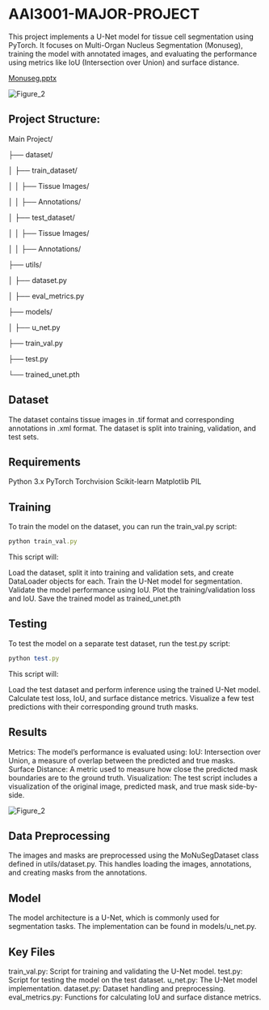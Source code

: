 # AAI3001-MAJOR-PROJECT
This project implements a U-Net model for tissue cell segmentation using PyTorch. It focuses on Multi-Organ Nucleus Segmentation (Monuseg), training the model with annotated images, and evaluating the performance using metrics like IoU (Intersection over Union) and surface distance.

[Monuseg.pptx](https://github.com/user-attachments/files/16991337/Monuseg.pptx)

![Figure_2](https://github.com/user-attachments/assets/577b3081-6565-41b3-9ba1-e6f99787b707)


## Project Structure:
Main Project/

├── dataset/

│   ├── train_dataset/

│   │   ├── Tissue Images/

│   │   ├── Annotations/

│   ├── test_dataset/

│   │   ├── Tissue Images/

│   │   ├── Annotations/

├── utils/

│   ├── dataset.py

│   ├── eval_metrics.py

├── models/

│   ├── u_net.py

├── train_val.py

├── test.py

└── trained_unet.pth

## Dataset
The dataset contains tissue images in .tif format and corresponding annotations in .xml format.
The dataset is split into training, validation, and test sets.

## Requirements
Python 3.x
PyTorch
Torchvision
Scikit-learn
Matplotlib
PIL

## Training
To train the model on the dataset, you can run the train_val.py script:

```ruby
python train_val.py
```

This script will:

Load the dataset, split it into training and validation sets, and create DataLoader objects for each.
Train the U-Net model for segmentation.
Validate the model performance using IoU.
Plot the training/validation loss and IoU.
Save the trained model as trained_unet.pth

## Testing
To test the model on a separate test dataset, run the test.py script:

```ruby
python test.py
```

This script will:

Load the test dataset and perform inference using the trained U-Net model.
Calculate test loss, IoU, and surface distance metrics.
Visualize a few test predictions with their corresponding ground truth masks.

## Results
Metrics: The model’s performance is evaluated using:
IoU: Intersection over Union, a measure of overlap between the predicted and true masks.
Surface Distance: A metric used to measure how close the predicted mask boundaries are to the ground truth.
Visualization: The test script includes a visualization of the original image, predicted mask, and true mask side-by-side.


![Figure_2](https://github.com/user-attachments/assets/577b3081-6565-41b3-9ba1-e6f99787b707)


## Data Preprocessing
The images and masks are preprocessed using the MoNuSegDataset class defined in utils/dataset.py. This handles loading the images, annotations, and creating masks from the annotations.

## Model
The model architecture is a U-Net, which is commonly used for segmentation tasks. The implementation can be found in models/u_net.py.

## Key Files
train_val.py: Script for training and validating the U-Net model.
test.py: Script for testing the model on the test dataset.
u_net.py: The U-Net model implementation.
dataset.py: Dataset handling and preprocessing.
eval_metrics.py: Functions for calculating IoU and surface distance metrics.

